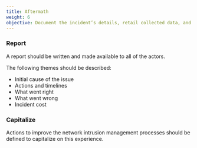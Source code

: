 ```yaml
---
title: Aftermath
weight: 6
objective: Document the incident’s details, retail collected data, and identify the improvements.
---
```

### Report

A report should be written and made available to all of the actors.

The following themes should be described:

- Initial cause of the issue
- Actions and timelines
- What went right
- What went wrong
- Incident cost

### Capitalize

Actions to improve the network intrusion management processes should be defined to capitalize on this experience.